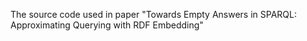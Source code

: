 The source code used in paper "Towards Empty Answers in SPARQL:
Approximating Querying with RDF Embedding"
